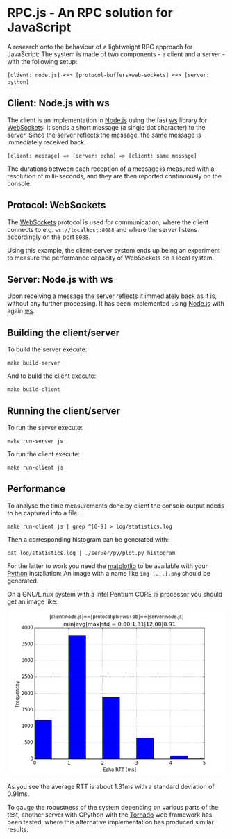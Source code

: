 # RPC.js - An RPC solution for JavaScript

[Node.js]: http://nodejs.org/
[ws]: https://www.npmjs.com/package/ws
[WebSockets]: http://www.html5rocks.com/en/tutorials/websockets/basics/
[Python]: https://www.python.org/
[Tornado]: http://www.tornadoweb.org/en/stable/
[matplotlib]: http://matplotlib.org/
[PyPy]: http://pypy.org/

A research onto the behaviour of a lightweight RPC approach for JavaScript: The
system is made of two components - a client and a server - with the following
setup:

    [client: node.js] <=> [protocol-buffers+web-sockets] <=> [server: python]

## Client: Node.js with ws

The client is an implementation in [Node.js] using the fast [ws] library for
[WebSockets]: It sends a short message (a single dot character) to the server.
Since the server reflects the message, the same message is immediately received
back:

    [client: message] => [server: echo] => [client: same message]

The durations between each reception of a message is measured with a resolution
of milli-seconds, and they are then reported continuously on the console.
 
## Protocol: WebSockets 

The [WebSockets] protocol is used for communication, where the client connects
to e.g. `ws://localhost:8088` and where the server listens accordingly on the
port `8088`.

Using this example, the client-server system ends up being an experiment to
measure the performance capacity of WebSockets on a local system.

## Server: Node.js with ws

Upon receiving a message the server reflects it immediately back as it is,
without any further processing. It has been implemented using [Node.js] with
again [ws].

## Building the client/server

To build the server execute:

    make build-server

And to build the client execute:

    make build-client

## Running the client/server

To run the server execute:

    make run-server js

To run the client execute:

    make run-client js

## Performance

To analyse the time measurements done by client the console output needs to be
captured into a file:

    make run-client js | grep ^[0-9] > log/statistics.log

Then a corresponding histogram can be generated with:

    cat log/statistics.log | ./server/py/plot.py histogram

For the latter to work you need the [matplotlib] to be available with your
[Python] installation: An image with a name like `img-[...].png` should be
generated.

On a GNU/Linux system with a Intel Pentium CORE i5 processor you should get an
image like:

![RTT in milli-seconds](log/img-[2015-11-09T15:51:38.764Z].png)

As you see the average RTT is about 1.31ms with a standard deviation of 0.91ms.

To gauge the robustness of the system depending on various parts of the test,
another server with CPython with the [Tornado] web framework has been tested,
where this alternative implementation has produced similar results.
